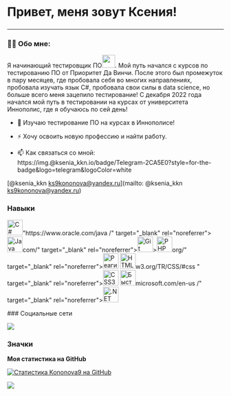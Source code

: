 <h1 align="left">Привет, меня зовут Ксения!</h1>
<h3 align="left">


________________________________________________________
### :man_technologist: Обо мне:
 
Я начинающий тестировщик ПО<img src="https://media.giphy.com/media/WUlplcMpOCEmTGBtBW/giphy.gif" width="30px">. Мой путь начался с курсов по тестированию ПО от Приоритет Да Винчи. После этого был промежуток в пару месяцев, где пробовала себя во многих направлениях, пробовала изучать язык С#, пробовала свои силы в data science, но больше всего меня зацепило тестирование! С декабря 2022 года начался мой путь в тестировании на курсах от университета Иннополис, где я обучаюсь по сей день! 
 

* 🔭 Изучаю тестирование ПО на курсах в Иннополисе!

* ⚡ Хочу освоить новую профессию и найти работу.

* 📫 Как связаться со мной: https://img.@ksenia\_kkn.io/badge/Telegram-2CA5E0?style=for-the-badge&logo=telegram&logoColor=white 
 
 [@ksenia\_kkn ks9kononova@yandex.ru](mailto: @ksenia_kkn ks9kononova@yandex.ru) 

### Навыки

<p align="left"> <a href="https://docs.microsoft.com/en-us/dotnet/csharp /" target="_blank" rel="noreferrer"><img src="https://raw.githubusercontent.com/danielcranney/readme-generator/main/public/icons/skills/csharp-colored.svg " width="36" height="36" alt="C #" /></a>"https://www.oracle.com/java /" target="_blank" rel="noreferrer"><img src="https://raw.githubusercontent.com/danielcranney/readme-generator/main/public/icons/skills/java-colored.svg " width="36" height="36" alt="Java" /></a>com/" target="_blank" rel="noreferrer"><img src="https://raw.githubusercontent.com/danielcranney/readme-generator/main/public/icons/skills/git-colored.svg " width="36" height="36" alt="Git" /></a>><img src="https://raw.githubusercontent.com/danielcranney/readme-generator/main/public/icons/skills/php-colored.svg " width="36" height="36" alt="PHP" /></a>org/" target="_blank" rel="noreferrer"><img src="https://raw.githubusercontent.com/danielcranney/readme-generator/main/public/icons/skills/react-colored.svg " width="36" height="36" alt="Реагировать" /></a> <a href="https://developer.mozilla.org/en-US/docs/Glossary/HTML5 " target="_blank" rel="noreferrer"><img src="https://raw.githubusercontent.com/danielcranney/readme-generator/main/public/icons/skills/html5-colored.svg " width="36" height="36" alt="HTML5" /></a>w3.org/TR/CSS/#css " target="_blank" rel="noreferrer"><img src="https://raw.githubusercontent.com/danielcranney/readme-generator/main/public/icons/skills/css3-colored.svg " width="36" height="36" alt="CSS3" /></a> <a href="https://fastapi.tiangolo.com /" target="_blank" rel="noreferrer"><img src="https://raw.githubusercontent.com/danielcranney/readme-generator/main/public/icons/skills/fastapi-colored.svg " width="36" height="36" alt="Быстрый API" /></a>microsoft.com/en-us /" target="_blank" rel="noreferrer"><img src="https://raw.githubusercontent.com/danielcranney/readme-generator/main/public/icons/skills/dot-net-colored.svg " width="36" height="36" alt=".NET" /></a> </p>
### Социальные сети <p align="left"> <a href="https://www.github.com/Kononova9 " target="_blank" rel="noreferrer"><img src="https://raw.githubusercontent.com/danielcranney/readme-generator/main/public/icons/socials/github.svg " ширина ="32" высота="32" /></a></p>

### Значки

<b> Моя статистика на GitHub</b>

<a href="http://www.github.com/Kononova9 "><img src="https://github-readme-stats.vercel.app/api?username=Kononova9&show_icons=true&hide=&count_private=true&title_color=0891b2&text_color=ffffff&icon_color=0891b2&bg_color=1c1917&hide_border=true&show_icons=true " alt="Статистика Kononova9 на GitHub" /></a>

<a href="http://www.github.com/Kononova9 "><img src="https://github-readme-streak-stats.herokuapp.com/?user=Kononova9&stroke=ffffff&background=1c1917&ring=0891b2&fire=0891b2&currStreakNum=ffffff&currStreakLabel=0891b2&sideNums=ffffff&sideLabels=ffffff&dates=ffffff&hide_border=true " /></a>
